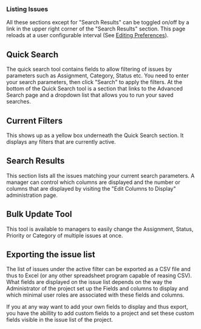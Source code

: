 ### Listing Issues

All these sections except for "Search Results" can be toggled on/off by a link in the upper right corner of the "Search Results" section. This page reloads at a user configurable interval (See [Editing Preferences](../Basic-User/Editing-Preferences.md)).

## Quick Search

The quick search tool contains fields to allow filtering of issues by parameters such as Assignment, Category, Status etc. You need to enter your search parameters, then click "Search" to apply the filters. At the bottom of the Quick Search tool is a section that links to the Advanced Search page and a dropdown list that allows you to run your saved searches.

## Current Filters

This shows up as a yellow box underneath the Quick Search section. It displays any filters that are currently active.

## Search Results

This section lists all the issues matching your current search parameters. A manager can control which columns are displayed and the number or columns that are displayed by visiting the "Edit Columns to Display" administration page.

## Bulk Update Tool

This tool is available to managers to easily change the Assignment, Status, Priority or Category of multiple issues at once.

## Exporting the issue list

The list of issues under the active filter can be exported as a CSV file and thus to Excel (or any other spreadsheet program capable of reasing CSV). What fields are displayed on the issue list depends on the way the Administrator of the project set up the Fields and columns to display and which minimal user roles are associated with these fields and columns.

If you at any way want to add your own fields to display and thus export, you have the abillity to add custom fields to a project and set these custom fields visible in the issue list of the project.
